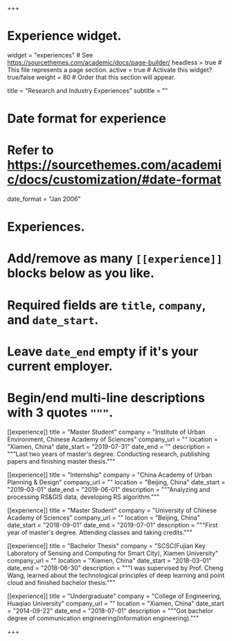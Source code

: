 +++
# Experience widget.
widget = "experiences"  # See https://sourcethemes.com/academic/docs/page-builder/
headless = true  # This file represents a page section.
active = true  # Activate this widget? true/false
weight = 80  # Order that this section will appear.

title = "Research and Industry Experiences"
subtitle = ""

# Date format for experience
#   Refer to https://sourcethemes.com/academic/docs/customization/#date-format
date_format = "Jan 2006"

# Experiences.
#   Add/remove as many `[[experience]]` blocks below as you like.
#   Required fields are `title`, `company`, and `date_start`.
#   Leave `date_end` empty if it's your current employer.
#   Begin/end multi-line descriptions with 3 quotes `"""`.
[[experience]]
  title = "Master Student"
  company = "Institute of Urban Environment, Chinese Academy of Sciences"
  company_url = ""
  location = "Xiamen, China"
  date_start = "2019-07-31"
  date_end = ""
  description = """Last two years of master's degree. Conducting research, publishing papers and finishing master thesis."""

[[experience]]
  title = "Internship"
  company = "China Academy of Urban Planning & Design"
  company_url = ""
  location = "Beijing, China"
  date_start = "2019-03-01"
  date_end = "2019-06-01"
  description = """Analyzing and processing RS&GIS data, developing RS algorithm."""

[[experience]]
  title = "Master Student"
  company = "University of Chinese Academy of Sciences"
  company_url = ""
  location = "Beijing, China"
  date_start = "2018-09-01"
  date_end = "2019-07-01"
  description = """First year of master's degree. Attending classes and taking credits."""

[[experience]]
  title = "Bachelor Thesis"
  company = "SCSC(Fujian Key Laboratory of Sensing and Computing for Smart City), Xiamen University"
  company_url = ""
  location = "Xiamen, China"
  date_start = "2018-03-01"
  date_end = "2018-06-30"
  description = """I was supervised by Prof. Cheng Wang, learned about the technological principles of deep learning and point cloud and finished bachelor thesis."""

[[experience]]
  title = "Undergraduate"
  company = "College of Engineering, Huaqiao University"
  company_url = ""
  location = "Xiamen, China"
  date_start = "2014-09-22"
  date_end = "2018-07-01"
  description = """Got bachelor degree of communication engineering(information engineering)."""

+++
